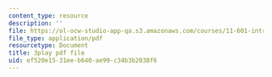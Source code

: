 ```yaml
---
content_type: resource
description: ''
file: https://ol-ocw-studio-app-qa.s3.amazonaws.com/courses/11-601-introduction-to-environmental-policy-and-planning-fall-2016/ef520e1531eeb640ae99c34b3b2038f6_vQhm-w6l1OY.pdf
file_type: application/pdf
resourcetype: Document
title: 3play pdf file
uid: ef520e15-31ee-b640-ae99-c34b3b2038f6
---
```

